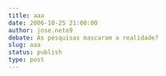 ```yaml
---
title: aaa
date: 2006-10-25 21:00:00
author: jose.neto9
debate: As pesquisas mascaram a realidade?
slug: aaa
status: publish 
type: post
---
```



